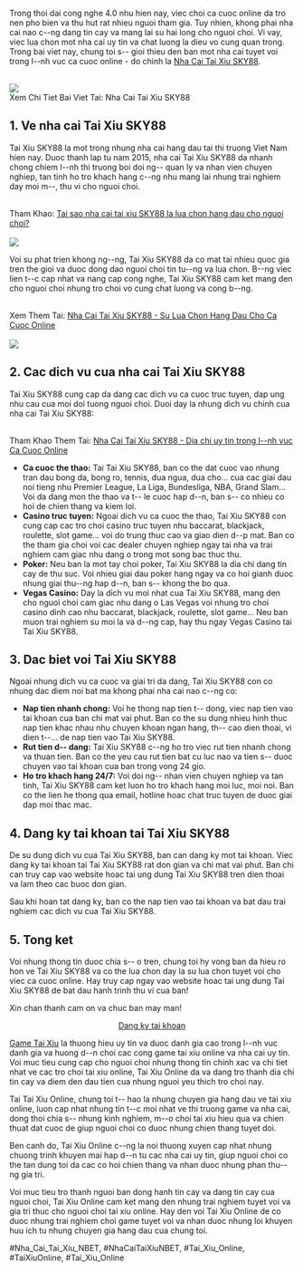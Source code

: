 <p>Trong thoi dai cong nghe 4.0 nhu hien nay, viec choi ca cuoc online da tro nen pho bien va thu hut rat nhieu nguoi tham gia. Tuy nhien, khong phai nha cai nao c--ng dang tin cay va mang lai su hai long cho nguoi choi. Vi vay, viec lua chon mot nha cai uy tin va chat luong la dieu vo cung quan trong. Trong bai viet nay, chung toi s-- gioi thieu den ban mot nha cai tuyet voi trong l--nh vuc ca cuoc online - do chinh la <a href="https://taixiuonline.games/sky88/">Nha Cai Tai Xiu SKY88</a>.</p><br><img src="https://taixiuonline.games/wp-content/uploads/2024/12/cau-hoi-thuong-gap-SKY88.jpg"></br>
Xem Chi Tiet Bai Viet Tai: Nha Cai Tai Xiu SKY88<h2>1. Ve nha cai Tai Xiu SKY88</h2><p>Tai Xiu SKY88 la mot trong nhung nha cai hang dau tai thi truong Viet Nam hien nay. Duoc thanh lap tu nam 2015, nha cai Tai Xiu SKY88 da nhanh chong chiem l--nh thi truong boi doi ng-- quan ly va nhan vien chuyen nghiep, tan tinh ho tro khach hang c--ng nhu mang lai nhung trai nghiem day moi m--, thu vi cho nguoi choi.</p><br>Tham Khao: <a href="https://www.tumblr.com/taixiuonlinegames11/776991900570910720/tai-sao-nha-cai-tai-xiu-sky88-la-lua-chon-hang-dau?source=share">Tai sao nha cai tai xiu SKY88 la lua chon hang dau cho nguoi choi?</a></br><br><img src="https://taixiuonline.games/wp-content/uploads/2024/12/sanh-tai-xiu-nha-cai-SKY88.jpg"></br><p>Voi su phat trien khong ng--ng, Tai Xiu SKY88 da co mat tai nhieu quoc gia tren the gioi va duoc dong dao nguoi choi tin tu--ng va lua chon. B--ng viec lien t--c cap nhat va nang cap cong nghe, Tai Xiu SKY88 cam ket mang den cho nguoi choi nhung tro choi vo cung chat luong va cong b--ng.</p><br>Xem Them Tai: <a href="https://telegra.ph/Nha-Cai-Tai-Xiu-SKY88---Su-Lua-Chon-Hang-%C4%90au-Cho-Ca-Cuoc-Online-02-28">Nha Cai Tai Xiu SKY88 - Su Lua Chon Hang Dau Cho Ca Cuoc Online</a></br><br><img src="https://taixiuonline.games/wp-content/uploads/2025/01/nha-cai-tai-xiu-LODE88.jpg"></br><h2>2. Cac dich vu cua nha cai Tai Xiu SKY88</h2><p>Tai Xiu SKY88 cung cap da dang cac dich vu ca cuoc truc tuyen, dap ung nhu cau cua moi doi tuong nguoi choi. Duoi day la nhung dich vu chinh cua nha cai Tai Xiu SKY88:</p><br>Tham Khao Them Tai: <a href="https://jsfiddle.net/">Nha Cai Tai Xiu SKY88 - Dia chi uy tin trong l--nh vuc Ca Cuoc Online</a></br><ul>
<li><strong>Ca cuoc the thao:</strong> Tai Tai Xiu SKY88, ban co the dat cuoc vao nhung tran dau bong da, bong ro, tennis, dua ngua, dua cho... cua cac giai dau noi tieng nhu Premier League, La Liga, Bundesliga, NBA, Grand Slam... Voi da dang mon the thao va t-- le cuoc hap d--n, ban s-- co nhieu co hoi de chien thang va kiem loi.</li>
<li><strong>Casino truc tuyen:</strong> Ngoai dich vu ca cuoc the thao, Tai Xiu SKY88 con cung cap cac tro choi casino truc tuyen nhu baccarat, blackjack, roulette, slot game... voi do trung thuc cao va giao dien d--p mat. Ban co the tham gia choi voi cac dealer chuyen nghiep ngay tai nha va trai nghiem cam giac nhu dang o trong mot song bac thuc thu.</li>
<li><strong>Poker:</strong> Neu ban la mot tay choi poker, Tai Xiu SKY88 la dia chi dang tin cay de thu suc. Voi nhieu giai dau poker hang ngay va co hoi gianh duoc nhung giai thu--ng hap d--n, ban s-- khong the bo qua.</li>
<li><strong>Vegas Casino:</strong> Day la dich vu moi nhat cua Tai Xiu SKY88, mang den cho nguoi choi cam giac nhu dang o Las Vegas voi nhung tro choi casino dinh cao nhu baccarat, blackjack, roulette, slot game... Neu ban muon trai nghiem su moi la va d--ng cap, hay thu ngay Vegas Casino tai Tai Xiu SKY88.</li>
</ul><h2>3. Dac biet voi Tai Xiu SKY88</h2><p>Ngoai nhung dich vu ca cuoc va giai tri da dang, Tai Xiu SKY88 con co nhung dac diem noi bat ma khong phai nha cai nao c--ng co:</p><ul>
<li><strong>Nap tien nhanh chong:</strong> Voi he thong nap tien t-- dong, viec nap tien vao tai khoan cua ban chi mat vai phut. Ban co the su dung nhieu hinh thuc nap tien khac nhau nhu chuyen khoan ngan hang, th-- cao dien thoai, vi dien t--... de nap tien vao Tai Xiu SKY88.</li>
<li><strong>Rut tien d-- dang:</strong> Tai Xiu SKY88 c--ng ho tro viec rut tien nhanh chong va thuan tien. Ban co the yeu cau rut tien bat cu luc nao va tien s-- duoc chuyen vao tai khoan cua ban trong vong 24 gio.</li>
<li><strong>Ho tro khach hang 24/7:</strong> Voi doi ng-- nhan vien chuyen nghiep va tan tinh, Tai Xiu SKY88 cam ket luon ho tro khach hang moi luc, moi noi. Ban co the lien he thong qua email, hotline hoac chat truc tuyen de duoc giai dap moi thac mac.</li>
</ul><h2>4. Dang ky tai khoan tai Tai Xiu SKY88</h2><p>De su dung dich vu cua Tai Xiu SKY88, ban can dang ky mot tai khoan. Viec dang ky tai khoan tai Tai Xiu SKY88 rat don gian va chi mat vai phut. Ban chi can truy cap vao website hoac tai ung dung Tai Xiu SKY88 tren dien thoai va lam theo cac buoc don gian.</p><p>Sau khi hoan tat dang ky, ban co the nap tien vao tai khoan va bat dau trai nghiem cac dich vu cua Tai Xiu SKY88.</p><h2>5. Tong ket</h2><p>Voi nhung thong tin duoc chia s-- o tren, chung toi hy vong ban da hieu ro hon ve Tai Xiu SKY88 va co the lua chon day la su lua chon tuyet voi cho viec ca cuoc online. Hay truy cap ngay vao website hoac tai ung dung Tai Xiu SKY88 de bat dau hanh trinh thu vi cua ban!</p><p>Xin chan thanh cam on va chuc ban may man!</p><div style="text-align: center;">
<a class="btn" href="#">Dang ky tai khoan</a>
</div><p><a href="https://taixiuonline.games/">Game Tai Xiu</a> la thuong hieu uy tin va duoc danh gia cao trong l--nh vuc danh gia va huong d--n choi cac cong game tai xiu online va nha cai uy tin. Voi muc tieu cung cap cho nguoi choi nhung thong tin chinh xac va chi tiet nhat ve cac tro choi tai xiu online, Tai Xiu Online da va dang tro thanh dia chi tin cay va diem den dau tien cua nhung nguoi yeu thich tro choi nay.

Tai Tai Xiu Online, chung toi t-- hao la nhung chuyen gia hang dau ve tai xiu online, luon cap nhat nhung tin t--c moi nhat ve thi truong game va nha cai, dong thoi chia s-- nhung kinh nghiem, m--o choi tai xiu hieu qua va chien thuat dat cuoc de giup nguoi choi co duoc nhung chien thang tuyet doi.

Ben canh do, Tai Xiu Online c--ng la noi thuong xuyen cap nhat nhung chuong trinh khuyen mai hap d--n tu cac nha cai uy tin, giup nguoi choi co the tan dung toi da cac co hoi chien thang va nhan duoc nhung phan thu--ng gia tri.

Voi muc tieu tro thanh nguoi ban dong hanh tin cay va dang tin cay cua nguoi choi, Tai Xiu Online cam ket mang den nhung trai nghiem tuyet voi va gia tri thuc cho nguoi choi tai xiu online. Hay den voi Tai Xiu Online de co duoc nhung trai nghiem choi game tuyet voi va nhan duoc nhung loi khuyen huu ich tu nhung chuyen gia hang dau cua chung toi.</p>
#Nha_Cai_Tai_Xiu_NBET, #NhaCaiTaiXiuNBET, #Tai_Xiu_Online, #TaiXiuOnline, #Tai_Xiu_Online
